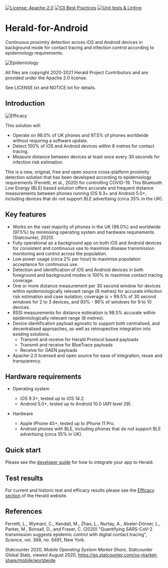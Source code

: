 [![License: Apache-2.0](https://img.shields.io/badge/License-Apache2.0-yellow.svg)](https://opensource.org/licenses/Apache-2.0)
[![CII Best Practices](https://bestpractices.coreinfrastructure.org/projects/4869/badge)](https://bestpractices.coreinfrastructure.org/projects/4869)
[![Unit tests & Linting](https://github.com/theheraldproject/herald-for-android/actions/workflows/unit_tests.yml/badge.svg)](https://github.com/theheraldproject/herald-for-android/actions/workflows/unit_tests.yml)

# Herald-for-Android

Continuous proximity detection across iOS and Android devices in background mode for contact tracing and infection control according to epidemiology requirements. 

![Epidemiology](images/epidemiology.png)

All files are copyright 2020-2021 Herald Project Contributors and
are provided under the Apache 2.0 license.

See LICENSE.txt and NOTICE.txt for details.

## Introduction

![Efficacy](images/efficacy.png)

This solution will:

- Operate on 98.0% of UK phones and 97.5% of phones worldwide without requiring a software update.
- Detect 100% of iOS and Android devices within 8 metres for contact tracing.
- Measure distance between devices at least once every 30 seconds for infection risk estimation.

This is a new, original, free and open source cross-platform proximity detection solution that has been developed according to epidemiology requirements (Ferretti, et al., 2020) for controlling COVID-19. This Bluetooth Low Energy (BLE) based solution offers accurate and frequent distance measurements between phones running iOS 9.3+ and Android 5.0+, including devices that do not support BLE advertising (circa 35% in the UK).

## Key features

- Works on the vast majority of phones in the UK (98.0%) and worldwide (97.5%) by minimising operating system and hardware requirements (Statcounter, 2020).
- Fully operational as a background app on both iOS and Android devices for consistent and continuous use to maximise disease transmission monitoring and control across the population.
- Low power usage (circa 2% per hour) to maximise population acceptance for continuous use.
- Detection and identification of iOS and Android devices in both foreground and background modes is 100% to maximise contact tracing coverage. 
- One or more distance measurement per 30 second window for devices within epidemiologically relevant range (8 metres) for accurate infection risk estimation and case isolation; coverage is > 99.5% of 30 second windows for 2 to 3 devices, and 93% - 96% of windows for 9 to 10 devices.
- RSSI measurements for distance estimation is 98.5% accurate within epidemiologically relevant range (8 metres).
- Device identification payload agnostic to support both centralised, and decentralised approaches, as well as retrospective integration into existing solutions.
  - Transmit and receive for Herald Protocol based payloads
  - Transmit and receive for BlueTrace payloads
  - Receive for GAEN payloads
- Apache-2.0 licensed and open source for ease of integration, reuse and transparency.

## Hardware requirements

- Operating system

  - iOS 9.3+, tested up to iOS 14.2.
  - Android 5.0+, tested up to Android 10.0 (API level 29).

- Hardware

  - Apple iPhone 4S+, tested up to iPhone 11 Pro.
  - Android phones with BLE, including phones that do not support BLE advertising (circa 35% in UK).

## Quick start

Please see the [developer guide](https://heraldprox.io/guide/add)
for how to integrate your app to Herald.

## Test results

For current and historic test and efficacy results please see the 
[Efficacy section](https://heraldprox.io/efficacy/results)
of the Herald website.

## References

Ferretti, L., Wymant, C., Kendall, M., Zhao, L., Nurtay, A., Abeler-Dörner, L., Parker, M., Bonsall, D., and Fraser, C. (2020) "Quantifying SARS-CoV-2 transmission suggests epidemic control with digital contact tracing", *Science*, vol. 368, no. 6491, New York.

Statcounter 2020, *Mobile Operating System Market Share*, Statcounter Global Stats, viewed August 2020, <https://gs.statcounter.com/os-market-share/mobile/worldwide>
